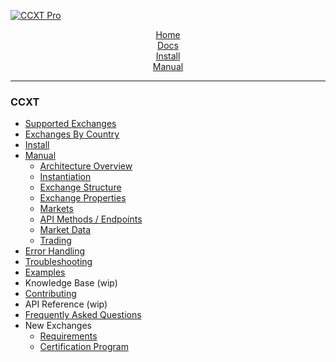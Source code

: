 [![CCXT Pro](https://user-images.githubusercontent.com/1294454/75616612-373fb280-5b64-11ea-8e72-2fddcdd75b02.png)](https://ccxt.pro)

<p align="center">
    <a href="https://ccxt.pro">Home</a><br />
    <a href="ccxt.pro">Docs</a><br />
    <a href="ccxt.pro.install">Install</a><br />
    <a href="ccxt.pro.manual">Manual</a>
</p>

---

### CCXT

- [Supported Exchanges](https://github.com/ccxt/ccxt/wiki/Exchange-Markets)
- [Exchanges By Country](https://github.com/ccxt/ccxt/wiki/Exchange-Markets-By-Country)
- [Install](https://github.com/ccxt/ccxt/wiki/Install)
- [Manual](https://github.com/ccxt/ccxt/wiki/Manual)
  - [Architecture Overview](https://github.com/ccxt/ccxt/wiki/Manual#overview)
  - [Instantiation](https://github.com/ccxt/ccxt/wiki/Manual#instantiation)
  - [Exchange Structure](https://github.com/ccxt/ccxt/wiki/Manual#exchange-structure)
  - [Exchange Properties](https://github.com/ccxt/ccxt/wiki/Manual#exchange-properties)
  - [Markets](https://github.com/ccxt/ccxt/wiki/Manual#markets)
  - [API Methods / Endpoints](https://github.com/ccxt/ccxt/wiki/Manual#api-methods--endpoints)
  - [Market Data](https://github.com/ccxt/ccxt/wiki/Manual#market-data)
  - [Trading](https://github.com/ccxt/ccxt/wiki/Manual#trading)
- [Error Handling](https://github.com/ccxt/ccxt/wiki/Manual#error-handling)
- [Troubleshooting](https://github.com/ccxt/ccxt/wiki/Manual#troubleshooting)
- [Examples](https://github.com/ccxt/ccxt/tree/master/examples)
- Knowledge Base (wip)
- [Contributing](https://github.com/ccxt/ccxt/blob/master/CONTRIBUTING.md)
- API Reference (wip)
- [Frequently Asked Questions](https://github.com/ccxt/ccxt/wiki/FAQ)
- New Exchanges
  - [Requirements](https://github.com/ccxt/ccxt/wiki/Requirements)
  - [Certification Program](https://github.com/ccxt/ccxt/wiki/Certification)

